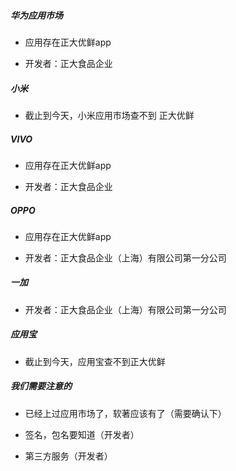 ##### 华为应用市场

- 应用存在正大优鲜app

- 开发者：正大食品企业

##### 小米

- 截止到今天，小米应用市场查不到 正大优鲜

##### VIVO

- 应用存在正大优鲜app

- 开发者：正大食品企业

##### OPPO

- 应用存在正大优鲜app

- 开发者：正大食品企业（上海）有限公司第一分公司

##### 一加

- 开发者：正大食品企业（上海）有限公司第一分公司

##### 应用宝

- 截止到今天，应用宝查不到正大优鲜



##### 我们需要注意的

- 已经上过应用市场了，软著应该有了（需要确认下）

- 签名，包名要知道（开发者）
- 第三方服务（开发者）